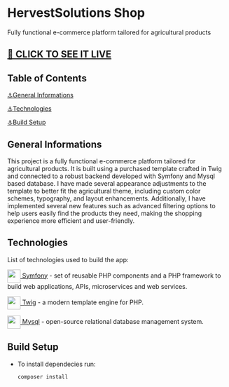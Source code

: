 # HervestSolutions Shop

Fully functional e-commerce platform tailored for agricultural products

## [🔗 CLICK TO SEE IT LIVE](https://hervestsolutionsshop.rafaljagielski.pl)

## Table of Contents

[⚓General Informations](#general-informations)

[⚓Technologies](#technologies)

[⚓Build Setup](#built-setup)

## General Informations

This project is a fully functional e-commerce platform tailored for agricultural products. It is built using a purchased template crafted in Twig and connected to a robust backend developed with Symfony and Mysql based database. I have made several appearance adjustments to the template to better fit the agricultural theme, including custom color schemes, typography, and layout enhancements. Additionally, I have implemented several new features such as advanced filtering options to help users easily find the products they need, making the shopping experience more efficient and user-friendly.

## Technologies

List of technologies used to build the app:

<a href="https://symfony.com"> <img src="https://github.com/rafJagCode/tech_icons/blob/main/symfony.png?raw=true" width="30" height="30" style="vertical-align:middle"/> Symfony</a> - set of reusable PHP components and a PHP framework to build web applications, APIs, microservices and web services.

<a href="https://twig.symfony.com"> <img src="https://raw.githubusercontent.com/rafJagCode/tech_icons/32d0af85f7d53e27326d220525646c6f9bc5d098/twig.svg" width="30" height="30" style="vertical-align:middle"/> Twig</a> - a modern template engine for PHP.

<a href="https://twig.symfony.com"> <img src="https://github.com/rafJagCode/tech_icons/blob/main/mysql.png?raw=true" width="30" height="30" style="vertical-align:middle"/> Mysql</a> - open-source relational database management system.

## Build Setup

- To install dependecies run:

  ```sh
  composer install
  ```

[symfony]: https://symfony.com
[twig]: https://twig.symfony.com
